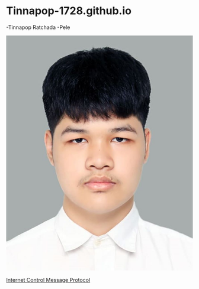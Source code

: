 # Tinnapop-1728.github.io
-Tinnapop Ratchada
 -Pele

![My Picture](/Image/nisitprofile.jpeg)

[Internet Control Message Protocol](icmp)
